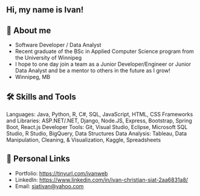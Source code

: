 ## Hi, my name is Ivan!

## 🧔 About me
- Software Developer / Data Analyst
- Recent graduate of the BSc in Applied Computer Science program from the University of Winnipeg
- I hope to one day join a team as a Junior Developer/Engineer or Junior Data Analyst and be a mentor to others in the future as I grow!
- Winnipeg, MB

## 🛠️ Skills and Tools
Languages: Java, Python, R, C#, SQL, JavaScript, HTML, CSS
Frameworks and Libraries: ASP.NET/.NET, Django, Node.JS, Express, Bootstrap, Spring Boot, React.js
Developer Tools: Git, Visual Studio, Eclipse, Microsoft SQL Studio, R Studio, BigQuery, Data Structures
Data Analysis: Tableau, Data Manipulation, Cleaning, & Visualization, Kaggle, Spreadsheets

## 🔗 Personal Links
- Portfolio: https://tinyurl.com/ivanweb
- LinkedIn: https://www.linkedin.com/in/ivan-christian-siat-2aa6831a8/
- Email: siativan@yahoo.com
